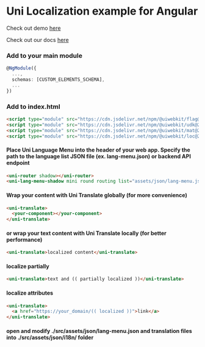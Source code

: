 # Uni Localization example for Angular

Check out demo [here](https://uiwebkit.github.io/localize-angular/)

Check out our docs [here](https://uiwebkit.com/wgt/loc/2)

### Add to your main module

```ts
@NgModule({
  ...,
  schemas: [CUSTOM_ELEMENTS_SCHEMA],
  ...
})
```

### Add to index.html

```html
<script type="module" src="https://cdn.jsdelivr.net/npm/@uiwebkit/flag@0.1.1/dist/flag/flag.esm.js"></script>
<script type="module" src="https://cdn.jsdelivr.net/npm/@uiwebkit/udk@2.0.0-11/dist/udk.esm.js"></script>
<script type="module" src="https://cdn.jsdelivr.net/npm/@uiwebkit/mat@2.0.0-2/dist/mat.esm.js"></script>
<script type="module" src="https://cdn.jsdelivr.net/npm/@uiwebkit/loc@2.0.0-2/dist/loc/loc.esm.js"></script>
```

#### Place Uni Language Menu into the header of your web app. Specify the path to the language list JSON file (ex. lang-menu.json) or backend API endpoint

```html
<uni-router shadow></uni-router>
<uni-lang-menu-shadow mini round routing list="assets/json/lang-menu.json"></uni-lang-menu-shadow>
```

#### Wrap your content with Uni Translate globally (for more convenience)

```html
<uni-translate>
  <your-component></your-component>
</uni-translate>
```

#### or wrap your text content with Uni Translate locally (for better performance)

```html
<uni-translate>localized content</uni-translate>
```

#### localize partially

```html
<uni-translate>text and (( partially localized ))</uni-translate>
```

#### localize attributes

```html
<uni-translate>
  <a href="https://your_domain/(( localized ))">link</a>
</uni-translate>
```

#### open and modify ./src/assets/json/lang-menu.json and translation files into ./src/assets/json/i18n/ folder

